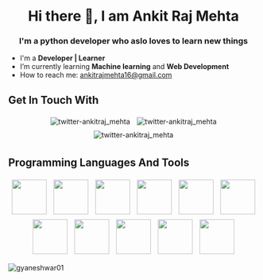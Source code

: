 <h1 align="center"> Hi there 👋, I am Ankit Raj Mehta </h1>
<h3 align="center">I'm a python developer who aslo loves to learn new things</h3>



-  I'm a **Developer | Learner**
-  I’m currently learning **Machine learning** and **Web Development**
-  How to reach me: ankitrajmehta16@gmail.com


## Get In Touch With

<p align="center">
    <a target="blank" herf="https://www.instagram.com/ankit.raj_mehta/"><img style="padding:5px" alt="twitter-ankitraj_mehta" src="https://img.shields.io/badge/Instagram-E4405F?style=for-the-badge&logo=instagram&logoColor=white"/>
</a>
	<a target="blank" herf="https://www.linkedin.com/in/ankit-mehta-39536a273/"><img style="padding:5px" alt="twitter-ankitraj_mehta" src="https://img.shields.io/badge/LinkedIn-0077B5?style=for-the-badge&logo=linkedin&logoColor=white"/>
</a>
    <a target="blank" herf="https://twitter.com/ankitraj_mehta"><img style="padding:5px" alt="twitter-ankitraj_mehta" src="https://img.shields.io/badge/Twitter-1DA1F2?style=for-the-badge&logo=twitter&logoColor=white"/>
</a>    
</p>


## Programming Languages And Tools

<p align="center">
	<img style="padding:5px" src="https://img.icons8.com/color/144/000000/python.png"  width="70" height="70"/>
	<img style="padding:5px" src="https://cdn.jsdelivr.net/gh/devicons/devicon/icons/c/c-original.svg" width="70" height="70"/>
    <img style="padding:5px" src="https://cdn.jsdelivr.net/gh/devicons/devicon/icons/html5/html5-original-wordmark.svg" width="70" height="70"/>
    <img style="padding:5px"  src="https://cdn.jsdelivr.net/gh/devicons/devicon/icons/css3/css3-original.svg" width="70" height="70"/>
    <img style="padding:5px" src="https://cdn.jsdelivr.net/gh/devicons/devicon/icons/flask/flask-original-wordmark.svg" width="70" height="70"/>
    <img style="padding:5px" src="https://cdn.jsdelivr.net/gh/devicons/devicon/icons/bootstrap/bootstrap-original-wordmark.svg"width="70" height="70"/>
    <img style="padding:5px" src="https://cdn.jsdelivr.net/gh/devicons/devicon/icons/django/django-plain.svg" width="70" height="70"/>
    <img style="padding:5px" src="https://cdn.jsdelivr.net/gh/devicons/devicon/icons/javascript/javascript-original.svg"width="70" height="70"/>
    <img style="padding:5px" src="https://cdn.jsdelivr.net/gh/devicons/devicon/icons/wordpress/wordpress-original.svg" width="70" height="70"/>
    <img style="padding:5px" src="https://cdn.jsdelivr.net/gh/devicons/devicon/icons/tailwindcss/tailwindcss-plain.svg"width="70" height="70"/>
    <img style="padding:5px" src="https://cdn.jsdelivr.net/gh/devicons/devicon/icons/sqlite/sqlite-plain-wordmark.svg" width="70" height="70"/>
</p>

<p><img align="left" src="https://github-readme-stats.vercel.app/api/top-langs?username=ankitrajmehta&show_icons=true&locale=en&layout=compact" alt="gyaneshwar01" /></p>
